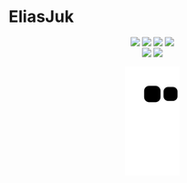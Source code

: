 <!-- **EliasJuk/EliasJuk** is a ✨ _special_ ✨ repository because its `README.md` (this file) appears on your GitHub profile. --> 

# EliasJuk

<div align="center">
<a href="https://twitter.com/EliasPJ4"><img src="https://img.shields.io/badge/twitter-219EEB.svg?style=for-the-badge&logo=twitter&logoColor=white"></a>
<a href="https://linkedin.com/in/eliaspjuk"><img src="https://img.shields.io/badge/linkedin-0077B5.svg?style=for-the-badge&logo=linkedin&logoColor=white"></a>
<a href="https://instagram.com/eliasjuk"><img src="https://img.shields.io/badge/instagram-E4405F.svg?style=for-the-badge&logo=instagram&logoColor=white"></a>
<a href="https://codepen.io/eliasjuk"><img src="https://img.shields.io/badge/codepen-1E1F26.svg?style=for-the-badge&logo=codepen&logoColor=white"></a>
</div>

<div align="center">
<img height="180em" src="https://github-readme-stats.vercel.app/api/top-langs/?username=eliasjuk&hide=jupyter%20notebooks,html,css,ruby&layout=compact&langs_count=7&theme=dracula"/>
<img height="180em" src="https://github-readme-stats.vercel.app/api?username=eliasjuk&show_icons=true&theme=dracula&include_all_commits=true&count_private=true"/>
</div>

<div align="center"> 
 
 ![Snake animation](https://github.com/eliasjuk/eliasjuk/blob/output/github-contribution-grid-snake.svg)
</div> 
